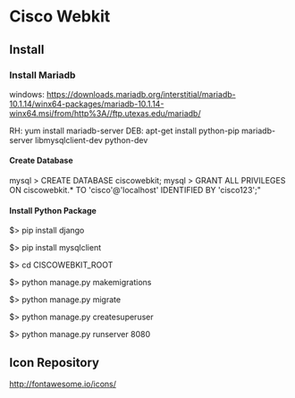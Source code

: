 
# Cisco Webkit


## Install

### Install Mariadb

windows: https://downloads.mariadb.org/interstitial/mariadb-10.1.14/winx64-packages/mariadb-10.1.14-winx64.msi/from/http%3A//ftp.utexas.edu/mariadb/

RH: yum install mariadb-server
DEB: apt-get install python-pip mariadb-server libmysqlclient-dev python-dev

#### Create Database
mysql > CREATE DATABASE ciscowebkit;
mysql > GRANT ALL PRIVILEGES ON ciscowebkit.* TO 'cisco'@'localhost' IDENTIFIED BY 'cisco123';"

#### Install Python Package
$> pip install django

$> pip install mysqlclient

$> cd CISCOWEBKIT_ROOT

$> python manage.py makemigrations

$> python manage.py migrate

$> python manage.py createsuperuser

$> python manage.py runserver 8080

## Icon Repository
http://fontawesome.io/icons/
